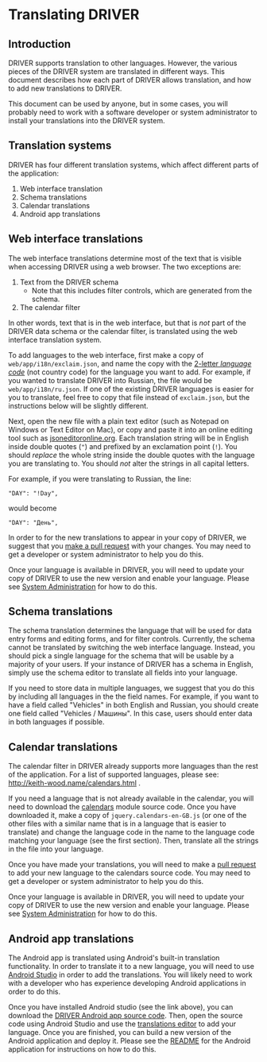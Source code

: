 # Translating DRIVER
## Introduction
DRIVER supports translation to other languages. However, the various pieces of the DRIVER system are translated in different ways. This document describes how each part of DRIVER allows translation, and how to add new translations to DRIVER.

This document can be used by anyone, but in some cases, you will probably need to work with a software developer or system administrator to install your translations into the DRIVER system.

## Translation systems
DRIVER has four different translation systems, which affect different parts of the application:

1. Web interface translation
2. Schema translations
3. Calendar translations
4. Android app translations

## Web interface translations
The web interface translations determine most of the text that is visible when accessing DRIVER using a web browser. The two exceptions are:

1. Text from the DRIVER schema
    * Note that this includes filter controls, which are generated from the schema.
2. The calendar filter

In other words, text that is in the web interface, but that is _not_ part of the DRIVER data schema or the calendar filter, is translated using the web interface translation system.

To add languages to the web interface, first make a copy of `web/app/i18n/exclaim.json`, and name the copy with the [2-letter _language code_](https://www.loc.gov/standards/iso639-2/php/code_list.php) (not country code) for the language you want to add. For example, if you wanted to translate DRIVER into Russian, the file would be `web/app/i18n/ru.json`. If one of the existing DRIVER languages is easier for you to translate, feel free to copy that file instead of `exclaim.json`, but the instructions below will be slightly different.

Next, open the new file with a plain text editor (such as Notepad on Windows or Text Editor on Mac), or copy and paste it into an online editing tool such as [jsoneditoronline.org](http://jsoneditoronline.org/). Each translation string will be in English inside double quotes (`"`) and prefixed by an exclamation point (`!`). You should _replace_ the whole string inside the double quotes with the language you are translating to. You should _not_ alter the strings in all capital letters.

For example, if you were translating to Russian, the line:
```
"DAY": "!Day",
```
would become
```
"DAY": "День",
```

In order to for the new translations to appear in your copy of DRIVER, we suggest that you [make a pull request](https://github.com/WorldBank-Transport/DRIVER/pulls) with your changes. You may need to get a developer or system administrator to help you do this.

Once your language is available in DRIVER, you will need to update your copy of DRIVER to use the new version and enable your language. Please see [System Administration](system-administration.md) for how to do this.
## Schema translations
The schema translation determines the language that will be used for data entry forms and editing forms, and for filter controls. Currently, the schema cannot be translated by switching the web interface language. Instead, you should pick a single language for the schema that will be usable by a majority of your users. If your instance of DRIVER has a schema in English, simply use the schema editor to translate all fields into your language.

If you need to store data in multiple languages, we suggest that you do this by including all languages in the the field names. For example, if you want to have a field called "Vehicles" in both English and Russian, you should create one field called "Vehicles / Машины". In this case, users should enter data in both languages if possible.
## Calendar translations
The calendar filter in DRIVER already supports more languages than the rest of the application. For a list of supported languages, please see: http://keith-wood.name/calendars.html . 

If you need a language that is not already available in the calendar, you will need to download the [calendars](https://github.com/azavea/calendars/) module source code. Once you have downloaded it, make a copy of `jquery.calendars-en-GB.js` (or one of the other files with a similar name that is in a language that is easier to translate) and change the language code in the name to the language code matching your language (see the first section). Then, translate all the strings in the file into your language. 

Once you have made your translations, you will need to make a [pull request](https://github.com/azavea/calendars/pulls) to add your new language to the calendars source code. You may need to get a developer or system administrator to help you do this.

Once your language is available in DRIVER, you will need to update your copy of DRIVER to use the new version and enable your language. Please see [System Administration](system-administration.md) for how to do this.
## Android app translations
The Android app is translated using Android's built-in translation functionality. In order to translate it to a new language, you will need to use [Android Studio](https://developer.android.com/studio/) in order to add the translations. You will likely need to work with a developer who has experience developing Android applications in order to do this.

Once you have installed Android studio (see the link above), you can download the [DRIVER Android app source code](https://github.com/WorldBank-Transport/DRIVER-Android). Then, open the source code using Android Studio and use the [translations editor](https://developer.android.com/studio/write/translations-editor) to add your language. Once you are finished, you can build a new version of the Android application and deploy it. Please see the [README](https://github.com/WorldBank-Transport/DRIVER-Android/blob/develop/README.md) for the Android application for instructions on how to do this.
